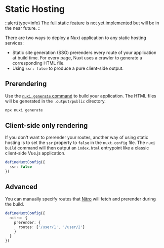# Static Hosting

::alert{type=info}
The [full static feature](https://nuxtjs.org/announcements/going-full-static) is [not yet implemented](https://github.com/nuxt/framework/issues/6411) but will be in the near future.
::

There are two ways to deploy a Nuxt application to any static hosting services:

- Static site generation (SSG) prerenders every route of your application at build time. For every page, Nuxt uses a crawler to generate a corresponding HTML file.
- Using `ssr: false` to produce a pure client-side output.

## Prerendering

Use the [`nuxi generate` command](/api/commands/generate) to build your application. The HTML files will be generated in the `.output/public` directory.

```bash
npx nuxi generate
```

## Client-side only rendering

If you don't want to prerender your routes, another way of using static hosting is to set the `ssr` property to `false` in the `nuxt.config` file. The `nuxi build` command will then output an `index.html` entrypoint like a classic client-side Vue.js application.

```ts [nuxt.config.ts|js]
defineNuxtConfig({
  ssr: false
})
```

## Advanced

You can manually specify routes that [Nitro](/guide/concepts/server-engine) will fetch and prerender during the build.

```ts [nuxt.config.ts|js]
defineNuxtConfig({
  nitro: {
    prerender: {
      routes: ['/user/1', '/user/2']
    }
  }
})
```

